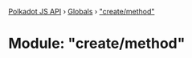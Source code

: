 [Polkadot JS API](../README.md) › [Globals](../globals.md) › ["create/method"](_create_method_.md)

# Module: "create/method"



